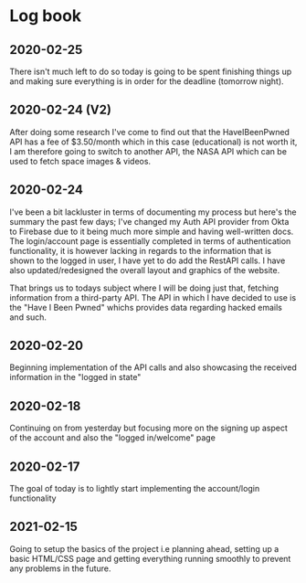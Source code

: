 # **Log book**

## 2020-02-25
There isn't much left to do so today is going to be spent finishing things up and making sure
everything is in order for the deadline (tomorrow night).

## 2020-02-24 (V2)
After doing some research I've come to find out that the HaveIBeenPwned API has a fee of
$3.50/month which in this case (educational) is not worth it, I am therefore going to switch to another API, the NASA API which can be used to fetch space images & videos.
## 2020-02-24
I've been a bit lackluster in terms of documenting my process but here's the summary the past few days;
I've changed my Auth API provider from Okta to Firebase due to it being much more simple and having well-written docs.
The login/account page is essentially completed in terms of authentication functionality, it is however lacking in regards
to the information that is shown to the logged in user, I have yet to do add the RestAPI calls.
I have also updated/redesigned the overall layout and graphics of the website.

That brings us to todays subject where I will be doing just that, fetching information from a third-party API.
The API in which I have decided to use is the "Have I Been Pwned" whichs provides data regarding hacked emails and such.

## 2020-02-20
Beginning implementation of the API calls and also showcasing the received information in the "logged in state"

## 2020-02-18
Continuing on from yesterday but focusing more on the signing up aspect of the account and also the "logged in/welcome" page

## 2020-02-17
The goal of today is to lightly start implementing the account/login functionality

## 2021-02-15
Going to setup the basics of the project i.e planning ahead, setting up a basic HTML/CSS page and getting everything running smoothly to prevent any problems in the future.